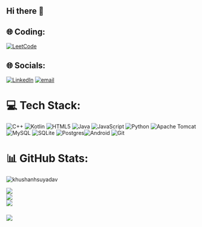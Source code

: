 ## Hi there 👋
                          

## 🌐 Coding:
[![LeetCode](https://img.shields.io/badge/LeetCode-000000?style=for-the-badge&logo=LeetCode&logoColor=)](https://leetcode.com/u/KhushanshuYadav/) 

## 🌐 Socials:

[![LinkedIn](https://img.shields.io/badge/LinkedIn-%230077B5.svg?logo=linkedin&logoColor=white)](https://linkedin.com/in/khushanshu-yadav-86b4251b7) 
[![email](https://img.shields.io/badge/Email-D14836?logo=gmail&logoColor=white)](mailto:khushanshuyadav2@gmail.com) 

# 💻 Tech Stack:
![C++](https://img.shields.io/badge/c++-%2300599C.svg?style=for-the-badge&logo=c%2B%2B&logoColor=white) ![Kotlin](https://img.shields.io/badge/kotlin-%237F52FF.svg?style=for-the-badge&logo=kotlin&logoColor=white) ![HTML5](https://img.shields.io/badge/html5-%23E34F26.svg?style=for-the-badge&logo=html5&logoColor=white) ![Java](https://img.shields.io/badge/java-%23ED8B00.svg?style=for-the-badge&logo=openjdk&logoColor=white) ![JavaScript](https://img.shields.io/badge/javascript-%23323330.svg?style=for-the-badge&logo=javascript&logoColor=%23F7DF1E) ![Python](https://img.shields.io/badge/python-3670A0?style=for-the-badge&logo=python&logoColor=ffdd54) ![Apache Tomcat](https://img.shields.io/badge/apache%20tomcat-%23F8DC75.svg?style=for-the-badge&logo=apache-tomcat&logoColor=black) ![MySQL](https://img.shields.io/badge/mysql-4479A1.svg?style=for-the-badge&logo=mysql&logoColor=white) ![SQLite](https://img.shields.io/badge/sqlite-%2307405e.svg?style=for-the-badge&logo=sqlite&logoColor=white) ![Postgres](https://img.shields.io/badge/postgres-%23316192.svg?style=for-the-badge&logo=postgresql&logoColor=white)![Android](https://img.shields.io/badge/Android-3DDC84?style=for-the-badge&logo=android&logoColor=white) ![Git](https://camo.githubusercontent.com/aa9bb331753fc1efc466054652ed71fae0dae884848d5a4f189a84bd85791a65/68747470733a2f2f696d672e736869656c64732e696f2f62616467652f6769742d4630353033322e7376673f7374796c653d666f722d7468652d6261646765266c6f676f3d676974266c6f676f436f6c6f723d7768697465)
# 📊 GitHub Stats:
<p align="left"> <img src="https://komarev.com/ghpvc/?username=khushanhsuyadav&label=Profile%20views&color=0e75b6&style=flat" alt="khushanhsuyadav" /> </p>

![](https://github-readme-stats.vercel.app/api?username=KhushanshuYadav&theme=dark&hide_border=false&include_all_commits=false&count_private=false)<br/>
![](https://github-readme-streak-stats.herokuapp.com/?user=KhushanshuYadav&theme=dark&hide_border=false)<br/>
![](https://github-readme-stats.vercel.app/api/top-langs/?username=KhushanshuYadav&theme=dark&hide_border=false&include_all_commits=false&count_private=false&layout=compact)




###
[![](https://visitcount.itsvg.in/api?id=KhushanshuYadav&icon=0&color=0)](https://visitcount.itsvg.in)

<!-- Proudly created with GPRM ( https://gprm.itsvg.in ) -->

